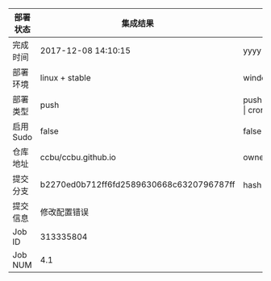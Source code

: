 部署状态 | 集成结果 | 参考值
---|---|---
完成时间 | 2017-12-08 14:10:15 | yyyy-mm-dd hh:mm:ss
部署环境 | linux + stable | window \| linux + stable
部署类型 | push | push \| pull_request \| api \| cron
启用Sudo | false | false \| true
仓库地址 | ccbu/ccbu.github.io | owner_name/repo_name
提交分支 | b2270ed0b712ff6fd2589630668c6320796787ff | hash 16位
提交信息 | 修改配置错误 |
Job ID   | 313335804 | 
Job NUM  | 4.1 | 

